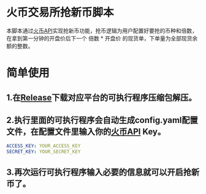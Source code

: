 # 火币交易所抢新币脚本
本脚本通过[火币API](https://www.htx.com/zh-cn/opend/)实现抢新币功能，抢币逻辑为用户配置好要抢的币种和倍数，在拿到第一分钟的开盘价后下一个 倍数 * 开盘价 的现货单，下单量为全部现货余额的整数。

# 简单使用
## 1.在[Release](https://github.com/DGxg9420/huobiBuyNewCoin/releases/latest)下载对应平台的可执行程序压缩包解压。

## 2.执行里面的可执行程序会自动生成config.yaml配置文件，在配置文件里输入你的[火币API](https://www.htx.com/zh-cn/opend/) Key。

```yaml
ACCESS_KEY: YOUR_ACCESS_KEY
SECRET_KEY: YOUR_SECRET_KEY
```

## 3.再次运行可执行程序输入必要的信息就可以开启抢新币了。
